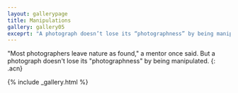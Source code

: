 ```yaml
---
layout: gallerypage
title: Manipulations
gallery: gallery05
exceprt: "A photograph doesn’t lose its “photographness” by being manipulated."
---
```


"Most photographers leave nature as found," a mentor once said. But a photograph doesn't lose its "photographness" by being manipulated.
{: .acn}

{% include _gallery.html %}
